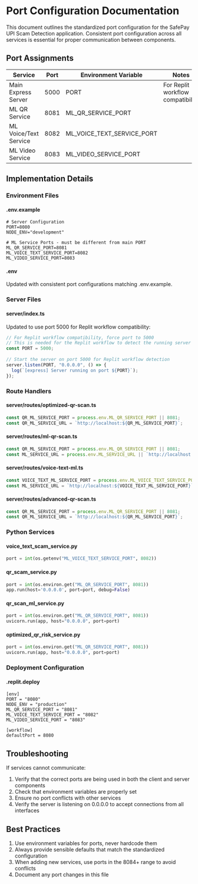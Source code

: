 # Port Configuration Documentation

This document outlines the standardized port configuration for the SafePay UPI Scam Detection application. Consistent port configuration across all services is essential for proper communication between components.

## Port Assignments

| Service                | Port | Environment Variable       | Notes                          |
|------------------------|------|----------------------------|--------------------------------|
| Main Express Server    | 5000 | PORT                       | For Replit workflow compatibility |
| ML QR Service          | 8081 | ML_QR_SERVICE_PORT         |                                |
| ML Voice/Text Service  | 8082 | ML_VOICE_TEXT_SERVICE_PORT |                                |
| ML Video Service       | 8083 | ML_VIDEO_SERVICE_PORT      |                                |

## Implementation Details

### Environment Files

#### .env.example
```
# Server Configuration
PORT=8080
NODE_ENV="development"

# ML Service Ports - must be different from main PORT
ML_QR_SERVICE_PORT=8081
ML_VOICE_TEXT_SERVICE_PORT=8082
ML_VIDEO_SERVICE_PORT=8083
```

#### .env
Updated with consistent port configurations matching .env.example.

### Server Files

#### server/index.ts
Updated to use port 5000 for Replit workflow compatibility:
```javascript
// For Replit workflow compatibility, force port to 5000
// This is needed for the Replit workflow to detect the running server
const PORT = 5000;
  
// Start the server on port 5000 for Replit workflow detection
server.listen(PORT, "0.0.0.0", () => {
  log(`[express] Server running on port ${PORT}`);
});
```

### Route Handlers

#### server/routes/optimized-qr-scan.ts
```javascript
const QR_ML_SERVICE_PORT = process.env.ML_QR_SERVICE_PORT || 8081;
const QR_ML_SERVICE_URL = `http://localhost:${QR_ML_SERVICE_PORT}`;
```

#### server/routes/ml-qr-scan.ts
```javascript
const QR_ML_SERVICE_PORT = process.env.ML_QR_SERVICE_PORT || 8081;
const ML_SERVICE_URL = process.env.ML_SERVICE_URL || `http://localhost:${QR_ML_SERVICE_PORT}`;
```

#### server/routes/voice-text-ml.ts
```javascript
const VOICE_TEXT_ML_SERVICE_PORT = process.env.ML_VOICE_TEXT_SERVICE_PORT || 8082;
const ML_SERVICE_URL = `http://localhost:${VOICE_TEXT_ML_SERVICE_PORT}`;
```

#### server/routes/advanced-qr-scan.ts
```javascript
const QR_ML_SERVICE_PORT = process.env.ML_QR_SERVICE_PORT || 8081;
const QR_ML_SERVICE_URL = `http://localhost:${QR_ML_SERVICE_PORT}`;
```

### Python Services

#### voice_text_scam_service.py
```python
port = int(os.getenv("ML_VOICE_TEXT_SERVICE_PORT", 8082))
```

#### qr_scam_service.py
```python
port = int(os.environ.get("ML_QR_SERVICE_PORT", 8081))
app.run(host='0.0.0.0', port=port, debug=False)
```

#### qr_scan_ml_service.py
```python
port = int(os.environ.get("ML_QR_SERVICE_PORT", 8081))
uvicorn.run(app, host="0.0.0.0", port=port)
```

#### optimized_qr_risk_service.py
```python
port = int(os.environ.get("ML_QR_SERVICE_PORT", 8081))
uvicorn.run(app, host="0.0.0.0", port=port)
```

### Deployment Configuration

#### .replit.deploy
```
[env]
PORT = "8080"
NODE_ENV = "production"
ML_QR_SERVICE_PORT = "8081"
ML_VOICE_TEXT_SERVICE_PORT = "8082"
ML_VIDEO_SERVICE_PORT = "8083"

[workflow]
defaultPort = 8080
```

## Troubleshooting

If services cannot communicate:
1. Verify that the correct ports are being used in both the client and server components
2. Check that environment variables are properly set
3. Ensure no port conflicts with other services
4. Verify the server is listening on 0.0.0.0 to accept connections from all interfaces

## Best Practices

1. Use environment variables for ports, never hardcode them
2. Always provide sensible defaults that match the standardized configuration
3. When adding new services, use ports in the 8084+ range to avoid conflicts
4. Document any port changes in this file